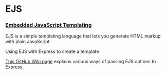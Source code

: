 # EJS

### [Embedded JavaScript Templating](https://ejs.co/)

EJS is a simple templating language that lets you generate HTML markup with plain JavaScript. 

Using EJS with Express to create a template

[This GitHub Wiki page](https://github.com/mde/ejs/wiki/Using-EJS-with-Express) explains various ways of passing EJS options to Express.